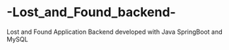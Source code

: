 # -Lost_and_Found_backend-
Lost and Found Application Backend developed with Java SpringBoot and MySQL
